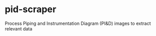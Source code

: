# pid-scraper
Process Piping and Instrumentation Diagram (PI&amp;D) images to extract relevant data 
